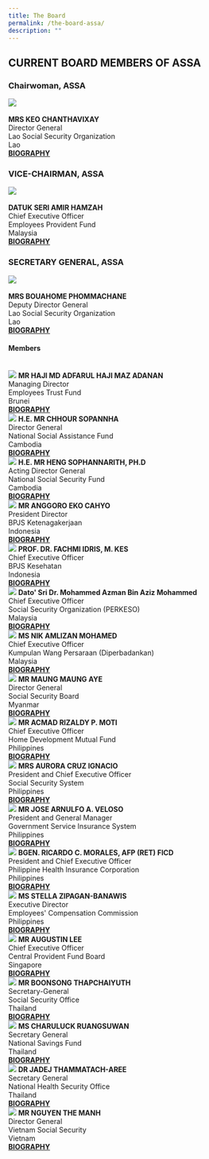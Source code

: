 ```yaml
---
title: The Board
permalink: /the-board-assa/
description: ""
---
```

## CURRENT BOARD MEMBERS OF ASSA

<style>
	.col .is-4 img, .col .is-6 img {
	 width:auto; height:200px; object-fit:cover;
	}
</style>

### Chairwoman, ASSA
<div class="row">
	<div class="col is-4">
		<img src="/images/Board/KEO CHANTHAVIXAY.jpg"><br>
	</div>
	<div class="col is-8 has-text-centered">
		<br><strong>MRS KEO CHANTHAVIXAY</strong><br>
						Director General <br>
						Lao Social Security Organization <br>
						Lao <br>
		<a href="/files/Biography/Keo Chanthavixay.pdf" target="_blank">
			<strong>BIOGRAPHY</strong>
		</a>
	</div>
</div>

### VICE-CHAIRMAN, ASSA
<div class="row">
	<div class="col is-4">
		<img src="/images/Board/AMIR HAMZAH.jpg">
	</div>
		<div class="col is-8 has-text-centered">
			<br><strong>DATUK SERI AMIR HAMZAH</strong> <br>
				Chief Executive Officer <br>
				Employees Provident Fund <br>
				Malaysia<br>
				<a href="/files/Biography/AMIR HAMZAH.pdf" target="_blank">
			<strong>BIOGRAPHY</strong>
		</a>
	</div>
</div>

### SECRETARY GENERAL, ASSA
<div class="row">
	<div class="col is-4">
		<img src="/images/Board/BOUAHOME PHOMMCHANE.jpg">
	</div>
		<div class="col is-8 has-text-centered">
			<br><strong>MRS BOUAHOME PHOMMACHANE</strong> <br>
				Deputy Director General <br>
				Lao Social Security Organization <br>
				Lao <br>
				<a href="/files/Biography/MRS BOUAHOME PHOMMCHANE.pdf" target="_blank">
			<strong>BIOGRAPHY</strong>
		</a>
	</div>
</div>

#### Members
<br>
<div class="row has-text-centered">
	<div class="col is-6">
		<div class="row">
			<div class="col">
				<img src="/images/Board/haji md adfarul.jpg">
				<strong>MR HAJI MD ADFARUL HAJI MAZ ADANAN</strong> <br>
				Managing Director <br>
				Employees Trust Fund<br>
				Brunei<br>
				<a href="/files/Biography/Haji Md Adfarul.pdf" target="_blank">
					<strong>BIOGRAPHY</strong>
				</a>
			</div>
		</div>
	</div>
<div class="col is-6">
		<div class="row">
			<div class="col">
				<img src="/images/Board/CHHOUR SOPANNHA.jpg">
				<strong>H.E. MR CHHOUR SOPANNHA</strong> <br>
				Director General <br>
				National Social Assistance Fund<br>
				Cambodia<br>
				<a href="/files/Biography/CHHOUR SOPANNHA.pdf" target="_blank">
					<strong>BIOGRAPHY</strong>
				</a>
			</div>
		</div>
	</div>
</div>

<div class="row has-text-centered">
	<div class="col is-6">
		<div class="row">
			<div class="col">
				<img src="/images/Board/heng sophannarith.png">
				<strong>H.E. MR HENG SOPHANNARITH, PH.D</strong> <br>
				Acting Director General <br>
				National Social Security Fund <br>
				Cambodia<br>
				<a href="/files/Biography/HENG SOPHANNARITH.pdf" target="_blank">
					<strong>BIOGRAPHY</strong>
				</a>
			</div>
		</div>
	</div>
<div class="col is-6">
		<div class="row">
			<div class="col">
				<img src="/images/Board/ANGGORO%20EKO%20CAHYO.jpg">
				<strong>MR ANGGORO EKO CAHYO</strong> <br>
				President Director <br>
				BPJS Ketenagakerjaan<br>
				Indonesia <br>
				<a href="/files/Biography/Anggoro%20Eko%20Cahyo.pdf" target="_blank">
								<strong>BIOGRAPHY</strong>
				</a>
			</div>
		</div>
	</div>
</div>

<div class="row has-text-centered">
	<div class="col is-6">
		<div class="row">
			<div class="col">
			 	<img src="/images/Board/FACHMI IDRIS.jpg">
				<strong>PROF. DR. FACHMI IDRIS, M. KES</strong> <br>
				Chief Executive Officer <br>
				BPJS Kesehatan <br>
				Indonesia<br>
				<a href="/files/Biography/FACHMI IDRIS.pdf" target="_blank">
					<strong>BIOGRAPHY</strong>
				</a>
			</div>
		</div>
</div>
<div class="col is-6">
		<div class="row">
			<div class="col">
	<img src="/images/Board/azman aziz.png">
				<strong>Dato' Sri Dr. Mohammed Azman Bin Aziz Mohammed</strong> <br>
				Chief Executive Officer <br>
				Social Security Organization (PERKESO)<br>
				Malaysia <br>
				<a href="/files/Biography/azman aziz.pdf" target="_blank">
					<strong>BIOGRAPHY</strong>
				</a>
			</div>
		</div>
	</div>
</div>

<div class="row has-text-centered">
	<div class="col is-6">
		<div class="row">
			<div class="col">
				<img src="/images/Board/NIK AMLIZAN MOHAMED.jpg">
				<strong>MS NIK AMLIZAN MOHAMED
				</strong> <br>
				Chief Executive Officer<br>
				Kumpulan Wang Persaraan (Diperbadankan) <br>
				Malaysia
				<br>
				<a href="/files/Biography/NIK AMLIZAN MOHAMED.pdf" target="_blank">
					<strong>BIOGRAPHY</strong>
				</a>
			</div>
		</div>
	</div>
<div class="col is-6">
		<div class="row">
			<div class="col">
				<img src="/images/Board/MAUNG MAUNG AYE.jpg">
				<strong>MR MAUNG MAUNG AYE</strong> <br>
				Director General <br>
				Social Security Board <br>
				Myanmar <br>
				<a href="/files/Biography/MAUNG MAUNG AYE.pdf" target="_blank">
					<strong>BIOGRAPHY</strong>
				</a>
			</div>
		</div>
	</div>
</div>

<div class="row has-text-centered">
	<div class="col is-6">
		<div class="row">
			<div class="col">
					<img src="/images/Board/ACMAD RIZALDY.jpg">
				<strong>MR ACMAD RIZALDY P. MOTI</strong> <br>
				Chief Executive Officer <br>
				Home Development Mutual Fund <br>
				Philippines <br>
				<a href="/files/Biography/ACMAD RIZALDY.pdf" target="_blank">
					<strong>BIOGRAPHY</strong>
				</a>
			</div>
		</div>
	</div>
<div class="col is-6">
		<div class="row">
			<div class="col">
				<img src="/images/Board/AURORA CRUZ IGNACIO.jpg">
				<strong>MRS AURORA CRUZ IGNACIO
				</strong> <br>
				President and Chief Executive Officer<br>
				Social Security System<br>
				Philippines
				<br>
				<a href="/files/Biography/AURORA CRUZ IGNACIO.pdf" target="_blank">
					<strong>BIOGRAPHY</strong>
				</a>
			</div>
		</div>
	</div>
</div>

<div class="row has-text-centered">
	<div class="col is-6">
		<div class="row">
			<div class="col">
				<img src="/images/Board/Jose Arnulfo A Veloso.jpg">
				<strong>MR JOSE ARNULFO A. VELOSO</strong> <br>
				President and General Manager <br>
				Government Service Insurance System <br>
				Philippines <br>
				<a href="/files/Biography/Jose Arnulfo A Veloso.pdf" target="_blank">
					<strong>BIOGRAPHY</strong>
				</a>
			</div>
		</div>
	</div>
<div class="col is-6">
		<div class="row">
			<div class="col">
				<img src="/images/Board/RICARDO C MORALES.jpg">
				<strong>BGEN. RICARDO C. MORALES, AFP (RET) FICD</strong> <br>
				President and Chief Executive Officer <br>
				Philippine Health Insurance Corporation <br>
				Philippines<br>
				<a href="/files/Biography/RICARDO C MORALES.pdf" target="_blank">
					<strong>BIOGRAPHY</strong>
				</a>
			</div>
		</div>
	</div>
</div>

<div class="row has-text-centered">
	<div class="col is-6">
		<div class="row">
			<div class="col">
				<img src="/images/Board/STELLA ZIPAGAN-BANAWIS.jpg">
				<strong>MS STELLA ZIPAGAN-BANAWIS</strong> <br>
				Executive Director <br>
				Employees' Compensation Commission <br>
				Philippines<br>
				<a href="/files/Biography/STELLA ZIPAGAN-BANAWIS.pdf" target="_blank">
					<strong>BIOGRAPHY</strong>
				</a>
			</div>
		</div>
	</div>
<div class="col is-6">
		<div class="row">
			<div class="col">
				<img src="/images/Board/Augustin Lee.png">
				<strong>MR AUGUSTIN LEE</strong> <br>
				Chief Executive Officer <br>
				Central Provident Fund Board <br>
				Singapore <br>
				<a href="/files/Biography/AUGUSTIN LEE.pdf" target="_blank">
					<strong>BIOGRAPHY</strong>
				</a>
			</div>
		</div>
	</div>
</div>

<div class="row has-text-centered">
	<div class="col is-6">
		<div class="row">
			<div class="col">
				<img src="/images/Board/BOONSONG THAPCHAIYUTH.jpg">
				<strong>MR BOONSONG THAPCHAIYUTH</strong> <br>
				Secretary-General<br>
				Social Security Office<br>
				Thailand<br>
				<a href="/files/Biography/BOONSONG THAPCHAIYUTH.pdf" target="_blank">
					<strong>BIOGRAPHY</strong>
				</a>
			</div>
		</div>
	</div>
<div class="col is-6">
		<div class="row">
			<div class="col">
				<img src="/images/Board/CHARULUCK RUANGSUWAN.jpg">
				<strong>MS CHARULUCK RUANGSUWAN</strong> <br>
				Secretary General <br>
				National Savings Fund <br>
				Thailand <br>
				<a href="/files/Biography/CHARULUCK RUANGSUWAN.pdf" target="_blank">
					<strong>BIOGRAPHY</strong>
				</a>
			</div>
		</div>
	</div>
</div>

<div class="row has-text-centered">
	<div class="col is-6">
		<div class="row">
			<div class="col">
				<img src="/images/Board/JADEJ THAMMATACH-AREE.jpg">
				<strong>DR JADEJ THAMMATACH-AREE
				</strong> <br>			
				Secretary General<br>
				National Health Security Office<br>
				Thailand<br>
				<a href="/files/Biography/JADEJ THAMMATACH-AREE.pdf" target="_blank">
					<strong>BIOGRAPHY</strong>
				</a>
			</div>
		</div>
	</div>
<div class="col is-6">
		<div class="row">
			<div class="col">
					<img src="/images/Board/NGUYEN THE MANH.jpg">
				<strong>MR NGUYEN THE MANH
				</strong> <br>
				Director General<br>
				Vietnam Social Security<br>
				Vietnam
				<br>
				<a href="/files/Biography/NGUYEN THE MANH.pdf" target="_blank">
					<strong>BIOGRAPHY</strong>
				</a>
			</div>
		</div>
	</div>
</div>